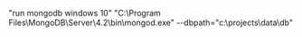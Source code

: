 
"run mongodb windows 10"
"C:\Program Files\MongoDB\Server\4.2\bin\mongod.exe" --dbpath="c:\projects\data\db"
